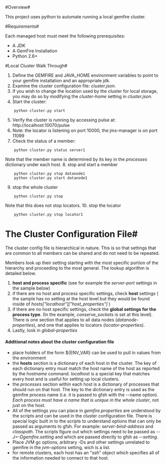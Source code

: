 #Overview#

This project uses python to automate running a local gemfire cluster.

#Requirements#

Each managed host must meet the following prerequisites:
* A JDK
* A GemFire Installation
* Python 2.6+

#Local Cluster Walk Through#

1. Define the GEMFIRE and JAVA_HOME environment variables to point to your
gemfire installation and an appropriate jdk.
2. Examine the cluster configuration file: _cluster.json_.
3. If you wish to change the location used by the cluster for local storage,
you may do so by modifying the _cluster-home_ setting in _cluster.json_.
4. Start the cluster:
```
    python cluster.py start
```
5. Verify the cluster is running by accessing pulse at: http://localhost:10070/pulse
6. Note: the locator is listening on port 10000, the jmx-manager is on port 11099
7. Check the status of a member:
```
    python cluster.py status server1
```
Note that the member name is determined by its key in the _processes_ dictionary
under each host.
8. stop and start a member
```
    python cluster.py stop datanode1
    python cluster.py start datanode1
```
9. stop the whole cluster
```
    python cluster.py stop
```
Note that this does not stop locators.
10. stop the locator
```
    python cluster.py stop locator1
```
    
    
# The Cluster Configuration File#

The cluster config file is hierarchical in
nature.  This is so that settings that are common to all members can be shared
and do not need to be repeated.

Members look up their setting starting with the most specific portion of the
hierarchy and proceeding to the most general. The lookup algorithm is detailed
below.


1.  __host and process specific__ (see for example the _server-port_ settings in
    the sample below)
2. if there are no host and process specific settings, check __host__ settings
    ( the sample has no setting at the host level but they would be found inside of
    _hosts["localhost"]["host_properties"]_ )
3. if there are no host specific settings, check the __global settings for the
    process type__. (In the example, _conserve_sockets_ is set at this level).
    There is one section that applies to all data nodes (_datanode-properties_),
    and one that applies to locators (_locator-properties_).
4. Lastly, look in _global-properties_

#### Additional notes about the cluster configuration file ####
* place holders of the form ${ENV_VAR} can be used to pull in values from the
environment
* the __hosts__ section is a dictionary of each host in the cluster.  The key of
each dictionary entry must match the host name of the host as reported by the
_hostname_ command. _localhost_ is a special key that matches every host and
is useful for setting up local clusters.
* the _processes_ section within each host is a dictionary of processes that should
run on that host.  The key to the dictionary entry is used as the gemfire process
name (i.e. it is passed to gfsh with the --name option). _Each process must have
a name that is unique in the whole cluster_, not just on the host.
* All of the settings you can place in  _gemfire.properties_ are understood by
the scripts and can be used in the cluster configuration file.  There is special
logic built in to the scripts to understand options that can only be passed as
arguments to gfsh.  For example: _server-bind-address_ and _classpath_. The scripts
figure out which settings need to be passed as _--J=-Dgemfire.setting_ and which
are passed directly to gfsh as _--setting_.
* Place JVM gc options, arbitrary -Ds and other settings unrelated to gemfire in
the _jvm-options_ setting, wich is a list.
* for remote clusters, each host has an "ssh" object which specifies all of
the information needed to connect to that host.

